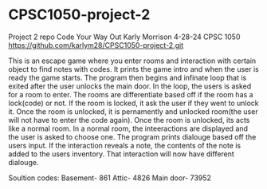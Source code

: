 # CPSC1050-project-2
Project 2 repo
Code Your Way Out
Karly Morrison
4-28-24
CPSC 1050
https://github.com/karlym28/CPSC1050-project-2.git

This is an escape game where you enter rooms and interaction with certain object to find notes with codes. It prints the game intro and when the user is ready the game starts. The program then begins and infinate loop that is exited after the user unlocks the main door. In the loop, the users is asked for a room to enter. The rooms are differentiate based off if the room has a lock(code) or not. If the room is locked, it ask the user if they went to unlock it. Once the room is unlocked, it is pernamently and unlocked room(the user will not have to enter the code again). Once the room is unlocked, its acts like a normal room. In a normal room, the inteeractions are displayed and the user is asked to choose one. The program prints dialouge based off the users input. If the interaction reveals a note, the contents of the note is added to the users inventory. That interaction will now have different dialouge.


Soultion codes:
Basement- 861
Attic- 4826
Main door- 73952